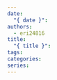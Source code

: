 ```yaml
---
date:
  "{ date }": 
authors:
  - eri24816
title:
  "{ title }": 
tags: 
categories: 
series:
---
```

